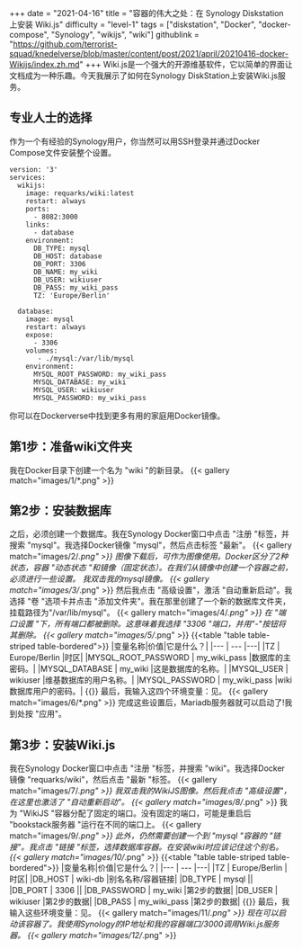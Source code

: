 +++
date = "2021-04-16"
title = "容器的伟大之处：在 Synology Diskstation 上安装 Wiki.js"
difficulty = "level-1"
tags = ["diskstation", "Docker", "docker-compose", "Synology", "wikijs", "wiki"]
githublink = "https://github.com/terrorist-squad/knedelverse/blob/master/content/post/2021/april/20210416-docker-Wikijs/index.zh.md"
+++
Wiki.js是一个强大的开源维基软件，它以简单的界面让文档成为一种乐趣。今天我展示了如何在Synology DiskStation上安装Wiki.js服务。
## 专业人士的选择
作为一个有经验的Synology用户，你当然可以用SSH登录并通过Docker Compose文件安装整个设置。
```
version: '3'
services:
  wikijs:
    image: requarks/wiki:latest
    restart: always
    ports:
      - 8082:3000
    links:
      - database
    environment:
      DB_TYPE: mysql
      DB_HOST: database
      DB_PORT: 3306
      DB_NAME: my_wiki
      DB_USER: wikiuser
      DB_PASS: my_wiki_pass
      TZ: 'Europe/Berlin'

  database:
    image: mysql
    restart: always
    expose:
      - 3306
    volumes:
       - ./mysql:/var/lib/mysql
    environment:
      MYSQL_ROOT_PASSWORD: my_wiki_pass
      MYSQL_DATABASE: my_wiki
      MYSQL_USER: wikiuser
      MYSQL_PASSWORD: my_wiki_pass

```
你可以在Dockerverse中找到更多有用的家庭用Docker镜像。
## 第1步：准备wiki文件夹
我在Docker目录下创建一个名为 "wiki "的新目录。
{{< gallery match="images/1/*.png" >}}

## 第2步：安装数据库
之后，必须创建一个数据库。我在Synology Docker窗口中点击 "注册 "标签，并搜索 "mysql"。我选择Docker镜像 "mysql"，然后点击标签 "最新"。
{{< gallery match="images/2/*.png" >}}
图像下载后，可作为图像使用。Docker区分了2种状态，容器 "动态状态 "和镜像（固定状态）。在我们从镜像中创建一个容器之前，必须进行一些设置。 我双击我的mysql镜像。
{{< gallery match="images/3/*.png" >}}
然后我点击 "高级设置"，激活 "自动重新启动"。我选择 "卷 "选项卡并点击 "添加文件夹"。我在那里创建了一个新的数据库文件夹，挂载路径为"/var/lib/mysql"。
{{< gallery match="images/4/*.png" >}}
在 "端口设置 "下，所有端口都被删除。这意味着我选择 "3306 "端口，并用"-"按钮将其删除。
{{< gallery match="images/5/*.png" >}}
{{<table "table table-striped table-bordered">}}
|变量名称|价值|它是什么？|
|--- | --- |---|
|TZ	| Europe/Berlin |时区|
|MYSQL_ROOT_PASSWORD	| my_wiki_pass |数据库的主密码。|
|MYSQL_DATABASE |	my_wiki |这是数据库的名称。|
|MYSQL_USER	| wikiuser |维基数据库的用户名称。|
|MYSQL_PASSWORD |	my_wiki_pass	|wiki数据库用户的密码。|
{{</table>}}
最后，我输入这四个环境变量：见。
{{< gallery match="images/6/*.png" >}}
完成这些设置后，Mariadb服务器就可以启动了!我到处按 "应用"。
## 第3步：安装Wiki.js
我在Synology Docker窗口中点击 "注册 "标签，并搜索 "wiki"。我选择Docker镜像 "requarks/wiki"，然后点击 "最新 "标签。
{{< gallery match="images/7/*.png" >}}
我双击我的WikiJS图像。然后我点击 "高级设置"，在这里也激活了 "自动重新启动"。
{{< gallery match="images/8/*.png" >}}
我为 "WikiJS "容器分配了固定的端口。没有固定的端口，可能是重启后 "bookstack服务器 "运行在不同的端口上。
{{< gallery match="images/9/*.png" >}}
此外，仍然需要创建一个到 "mysql "容器的 "链接"。我点击 "链接 "标签，选择数据库容器。在安装wiki时应该记住这个别名。
{{< gallery match="images/10/*.png" >}}
{{<table "table table-striped table-bordered">}}
|变量名称|价值|它是什么？|
|--- | --- |---|
|TZ	| Europe/Berlin	|时区|
|DB_HOST	| wiki-db	|别名名称/容器链接|
|DB_TYPE	| mysql	||
|DB_PORT	| 3306	 ||
|DB_PASSWORD	| my_wiki	|第2步的数据|
|DB_USER	| wikiuser |第2步的数据|
|DB_PASS	| my_wiki_pass	|第2步的数据|
{{</table>}}
最后，我输入这些环境变量：见。
{{< gallery match="images/11/*.png" >}}
现在可以启动该容器了。我使用Synology的IP地址和我的容器端口/3000调用Wiki.js服务器。
{{< gallery match="images/12/*.png" >}}
